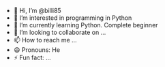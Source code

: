 - 👋 Hi, I’m @billi85
- 👀 I’m interested in programming in Python
- 🌱 I’m currently learning Python. Complete beginner
- 💞️ I’m looking to collaborate on ...
- 📫 How to reach me ...
- 😄 Pronouns: He
- ⚡ Fun fact: ...

<!---
billi85/billi85 is a ✨ special ✨ repository because its `README.md` (this file) appears on your GitHub profile.
You can click the Preview link to take a look at your changes.
--->
